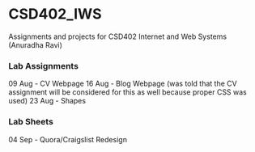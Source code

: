 # CSD402_IWS
Assignments and projects for CSD402 Internet and Web Systems (Anuradha Ravi)

### Lab Assignments
09 Aug - CV Webpage
16 Aug - Blog Webpage (was told that the CV assignment will be considered for this as well because proper CSS was used)
23 Aug - Shapes

### Lab Sheets
04 Sep - Quora/Craigslist Redesign
